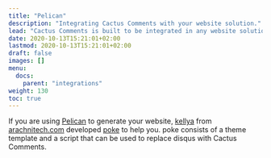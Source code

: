 ```yaml
---
title: "Pelican"
description: "Integrating Cactus Comments with your website solution."
lead: "Cactus Comments is built to be integrated in any website solution."
date: 2020-10-13T15:21:01+02:00
lastmod: 2020-10-13T15:21:01+02:00
draft: false
images: []
menu: 
  docs:
    parent: "integrations"
weight: 130
toc: true
---
```


If you are using [Pelican](https://blog.getpelican.com/) to generate your
website, [kellya](https://matrix.to/#/@kellya:arachnitech.com) from
[arachnitech.com](https://arachnitech.com) developed
[poke](https://github.com/kellya/poke) to help you. poke consists of a theme
template and a script that can be used to replace disqus with Cactus Comments.
